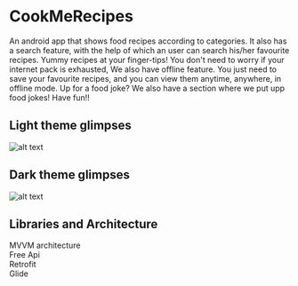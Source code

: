 # CookMeRecipes
An android app that shows food recipes according to categories. It also has a search feature, with the help of which an user can search his/her favourite recipes. Yummy recipes at your finger-tips! 
You don't need to worry if your internet pack is exhausted, We also have offline feature. You just need to save your favourite recipes, and you can view them anytime, anywhere, in offline mode.
Up for a food joke? We also have a section where we put upp food jokes! Have fun!!

## Light theme glimpses
![alt text](https://github.com/IamRaja007/CookMeRecipes/Screenshots/Light.png)

## Dark theme glimpses
![alt text](https://github.com/IamRaja007/CookMeRecipes/Screenshots/DARK.png)

## Libraries and Architecture
MVVM architecture</br>
Free Api</br>
Retrofit</br>
Glide</br>

